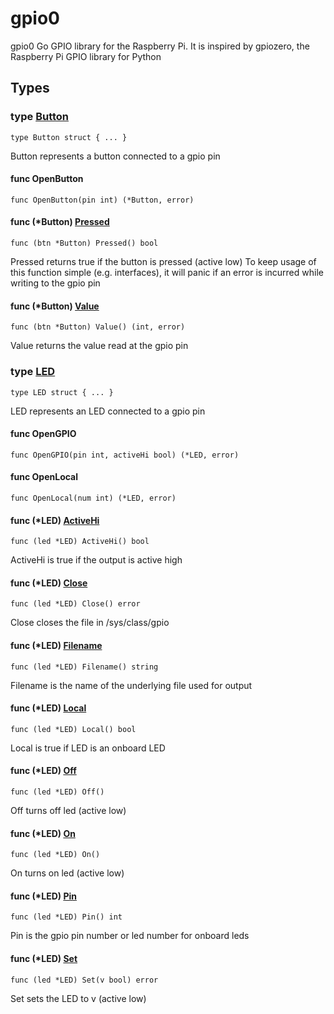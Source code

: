 # gpio0

gpio0 Go GPIO library for the Raspberry Pi.
It is inspired by gpiozero, the Raspberry Pi GPIO library for Python

## Types

### type [Button](/button.go#L9)

`type Button struct { ... }`

Button represents a button connected to a gpio pin

#### func OpenButton

`func OpenButton(pin int) (*Button, error)`

#### func (*Button) [Pressed](/button.go#L38)

`func (btn *Button) Pressed() bool`

Pressed returns true if the button is pressed (active low)
To keep usage of this function simple (e.g. interfaces),
it will panic if an error is incurred while writing to the gpio pin

#### func (*Button) [Value](/button.go#L26)

`func (btn *Button) Value() (int, error)`

Value returns the value read at the gpio pin

### type [LED](/led.go#L9)

`type LED struct { ... }`

LED represents an LED connected to a gpio pin

#### func OpenGPIO
`func OpenGPIO(pin int, activeHi bool) (*LED, error)`

#### func OpenLocal
`func OpenLocal(num int) (*LED, error)`

#### func (*LED) [ActiveHi](/led.go#L85)

`func (led *LED) ActiveHi() bool`

ActiveHi is true if the output is active high

#### func (*LED) [Close](/led.go#L37)

`func (led *LED) Close() error`

Close closes the file in /sys/class/gpio

#### func (*LED) [Filename](/led.go#L90)

`func (led *LED) Filename() string`

Filename is the name of the underlying file used for output

#### func (*LED) [Local](/led.go#L80)

`func (led *LED) Local() bool`

Local is true if LED is an onboard LED

#### func (*LED) [Off](/led.go#L72)

`func (led *LED) Off()`

Off turns off led (active low)

#### func (*LED) [On](/led.go#L64)

`func (led *LED) On()`

On turns on led (active low)

#### func (*LED) [Pin](/led.go#L95)

`func (led *LED) Pin() int`

Pin is the gpio pin number or led number for onboard leds

#### func (*LED) [Set](/led.go#L42)

`func (led *LED) Set(v bool) error`

Set sets the LED to v (active low)
